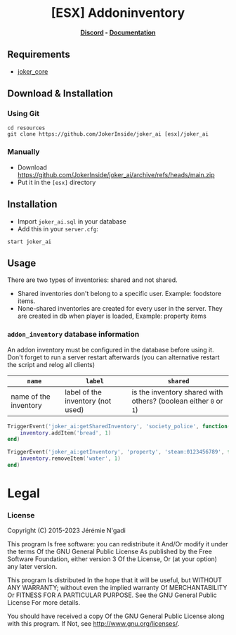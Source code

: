 
<h1 align='center'>[ESX] Addoninventory</a></h1><p align='center'><b><a href='https://discord.esx-framework.org/'>Discord</a> - <a href='https://documentation.esx-framework.org/legacy/installation'>Documentation</a></b></h5>

## Requirements
- [joker_core](https://github.com/JokerInside/joker_core)

## Download & Installation

### Using Git
```
cd resources
git clone https://github.com/JokerInside/joker_ai [esx]/joker_ai
```

### Manually
- Download https://github.com/JokerInside/joker_ai/archive/refs/heads/main.zip
- Put it in the `[esx]` directory

## Installation
- Import `joker_ai.sql` in your database
- Add this in your `server.cfg`:

```
start joker_ai
```

## Usage
There are two types of inventories: shared and not shared.

- Shared inventories don't belong to a specific user. Example: foodstore items.
- None-shared inventories are created for every user in the server. They are created in db when player is loaded, Example: property items

### `addon_inventory` database information
An addon inventory must be configured in the database before using it. Don't forget to run a server restart afterwards (you can alternative restart the script and relog all clients)

| `name`   | `label` | `shared` |
| -------- | ------- | -------- |
| name of the inventory | label of the inventory (not used) | is the inventory shared with others? (boolean either `0` or `1`) |

```lua
TriggerEvent('joker_ai:getSharedInventory', 'society_police', function(inventory)
	inventory.addItem('bread', 1)
end)

TriggerEvent('joker_ai:getInventory', 'property', 'steam:0123456789', function(inventory)
	inventory.removeItem('water', 1)
end)

```
# Legal
### License

Copyright (C) 2015-2023 Jérémie N'gadi

This program Is free software: you can redistribute it And/Or modify it under the terms Of the GNU General Public License As published by the Free Software Foundation, either version 3 Of the License, Or (at your option) any later version.

This program Is distributed In the hope that it will be useful, but WITHOUT ANY WARRANTY; without even the implied warranty Of MERCHANTABILITY Or FITNESS FOR A PARTICULAR PURPOSE. See the GNU General Public License For more details.

You should have received a copy Of the GNU General Public License along with this program. If Not, see http://www.gnu.org/licenses/.
